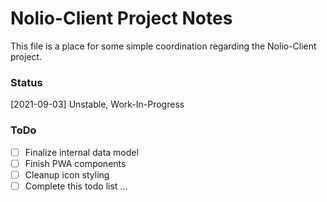 # Nolio-Client Project Notes #
This file is a place for some simple coordination regarding the Nolio-Client project.

### Status ###
[2021-09-03] Unstable, Work-In-Progress

### ToDo ###
- [ ] Finalize internal data model
- [ ] Finish PWA components
- [ ] Cleanup icon styling
- [ ] Complete this todo list ...
